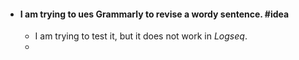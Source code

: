 - #### I am trying to ues **Grammarly** to revise a wordy sentence. #idea
	- I am trying to test it, but it does not work in *Logseq*.
	-